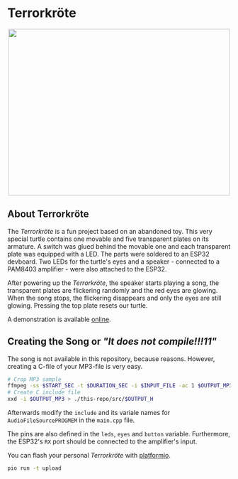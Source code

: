 # Terrorkröte

<p align="center">
  <img width="500" height="375" src="https://i.imgur.com/KZuHILo.jpg">
</p>


## About Terrorkröte

The *Terrorkröte* is a fun project based on an abandoned toy. This very special
turtle contains one movable and five transparent plates on its armature. A
switch was glued behind the movable one and each transparent plate was equipped
with a LED. The parts were soldered to an ESP32 devboard. Two LEDs for the
turtle's eyes and a speaker - connected to a PAM8403 amplifier - were also
attached to the ESP32.

After powering up the *Terrorkröte*, the speaker starts playing a song, the
transparent plates are flickering randomly and the red eyes are glowing. When
the song stops, the flickering disappears and only the eyes are still glowing.
Pressing the top plate resets our turtle.

A demonstration is available [online][twitter-kroete].


## Creating the Song or *"It does not compile!!!11"*

The song is not available in this repository, because reasons. However, creating
a C-file of your MP3-file is very easy.

```bash
# Crop MP3 sample
ffmpeg -ss $START_SEC -t $DURATION_SEC -i $INPUT_FILE -ac 1 $OUTPUT_MP3
# Create C include file
xxd -i $OUTPUT_MP3 > ./this-repo/src/$OUTPUT_H
```

Afterwards modify the `include` and its variale names for
`AudioFileSourcePROGMEM` in the `main.cpp` file.

The pins are also defined in the `leds`, `eyes` and `button` variable.
Furthermore, the ESP32's `RX` port should be connected to the amplifier's input.

You can flash your personal *Terrorkröte* with [platformio].

```bash
pio run -t upload
```


[twitter-kroete]: https://twitter.com/lnrthm/status/1074763025381498881
[platformio]: https://platformio.org/
